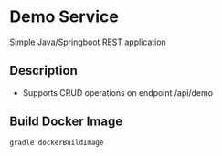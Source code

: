 # Demo Service
Simple Java/Springboot REST application

## Description
* Supports CRUD operations on endpoint /api/demo

## Build Docker Image
```
gradle dockerBuildImage
```
